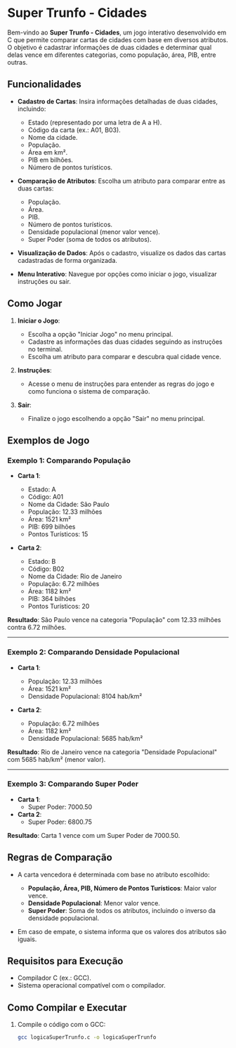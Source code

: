 # Super Trunfo - Cidades

Bem-vindo ao **Super Trunfo - Cidades**, um jogo interativo desenvolvido em C que permite comparar cartas de cidades com base em diversos atributos. O objetivo é cadastrar informações de duas cidades e determinar qual delas vence em diferentes categorias, como população, área, PIB, entre outras.

## Funcionalidades

- **Cadastro de Cartas**: Insira informações detalhadas de duas cidades, incluindo:
  - Estado (representado por uma letra de A a H).
  - Código da carta (ex.: A01, B03).
  - Nome da cidade.
  - População.
  - Área em km².
  - PIB em bilhões.
  - Número de pontos turísticos.

- **Comparação de Atributos**: Escolha um atributo para comparar entre as duas cartas:
  - População.
  - Área.
  - PIB.
  - Número de pontos turísticos.
  - Densidade populacional (menor valor vence).
  - Super Poder (soma de todos os atributos).

- **Visualização de Dados**: Após o cadastro, visualize os dados das cartas cadastradas de forma organizada.

- **Menu Interativo**: Navegue por opções como iniciar o jogo, visualizar instruções ou sair.

## Como Jogar

1. **Iniciar o Jogo**:
   - Escolha a opção "Iniciar Jogo" no menu principal.
   - Cadastre as informações das duas cidades seguindo as instruções no terminal.
   - Escolha um atributo para comparar e descubra qual cidade vence.

2. **Instruções**:
   - Acesse o menu de instruções para entender as regras do jogo e como funciona o sistema de comparação.

3. **Sair**:
   - Finalize o jogo escolhendo a opção "Sair" no menu principal.

## Exemplos de Jogo

### Exemplo 1: Comparando População
- **Carta 1**:
  - Estado: A
  - Código: A01
  - Nome da Cidade: São Paulo
  - População: 12.33 milhões
  - Área: 1521 km²
  - PIB: 699 bilhões
  - Pontos Turísticos: 15

- **Carta 2**:
  - Estado: B
  - Código: B02
  - Nome da Cidade: Rio de Janeiro
  - População: 6.72 milhões
  - Área: 1182 km²
  - PIB: 364 bilhões
  - Pontos Turísticos: 20

**Resultado**: São Paulo vence na categoria "População" com 12.33 milhões contra 6.72 milhões.

---

### Exemplo 2: Comparando Densidade Populacional
- **Carta 1**:
  - População: 12.33 milhões
  - Área: 1521 km²
  - Densidade Populacional: 8104 hab/km²

- **Carta 2**:
  - População: 6.72 milhões
  - Área: 1182 km²
  - Densidade Populacional: 5685 hab/km²

**Resultado**: Rio de Janeiro vence na categoria "Densidade Populacional" com 5685 hab/km² (menor valor).

---

### Exemplo 3: Comparando Super Poder
- **Carta 1**:
  - Super Poder: 7000.50
- **Carta 2**:
  - Super Poder: 6800.75

**Resultado**: Carta 1 vence com um Super Poder de 7000.50.

## Regras de Comparação

- A carta vencedora é determinada com base no atributo escolhido:
  - **População, Área, PIB, Número de Pontos Turísticos**: Maior valor vence.
  - **Densidade Populacional**: Menor valor vence.
  - **Super Poder**: Soma de todos os atributos, incluindo o inverso da densidade populacional.

- Em caso de empate, o sistema informa que os valores dos atributos são iguais.

## Requisitos para Execução

- Compilador C (ex.: GCC).
- Sistema operacional compatível com o compilador.

## Como Compilar e Executar

1. Compile o código com o GCC:
   ```bash
   gcc logicaSuperTrunfo.c -o logicaSuperTrunfo